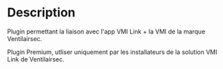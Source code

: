 Description
===

Plugin permettant la liaison avec l'app VMI Link + la VMI de la marque Ventilairsec.

Plugin Premium, utliser uniquement par les installateurs de la solution VMI Link de Ventilairsec.
